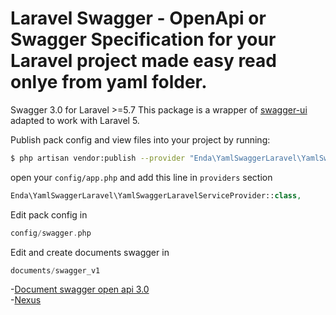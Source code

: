 Laravel Swagger - OpenApi or Swagger Specification for your Laravel project made easy read onlye from yaml folder.
==========

Swagger 3.0 for Laravel >=5.7
This package is a wrapper of [swagger-ui](https://github.com/swagger-api/swagger-ui) adapted to work with Laravel 5.

Publish pack config and view files into your project by running:

```bash
$ php artisan vendor:publish --provider "Enda\YamlSwaggerLaravel\YamlSwaggerLaravelServiceProvider"
```
open your `config/app.php` and add this line in `providers` section
```php
Enda\YamlSwaggerLaravel\YamlSwaggerLaravelServiceProvider::class,
```
Edit pack config in 
```php
config/swagger.php
```

Edit and create documents swagger in 
```php
documents/swagger_v1
```
-[Document swagger open api 3.0](https://swagger.io/specification/) <br>
-[Nexus](https://nexusfrontier.tech/)
